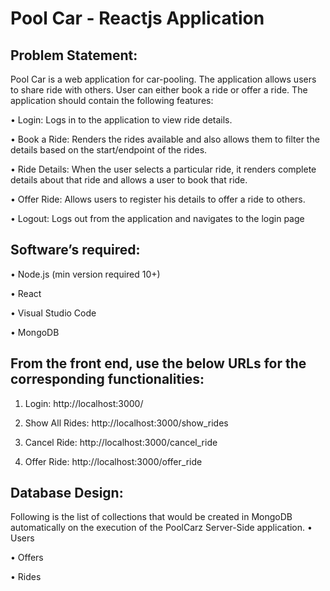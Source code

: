 # Pool Car - Reactjs Application


## Problem Statement:
Pool Car is a web application for car-pooling. The application allows users to share ride with others. User can either book a ride or offer a ride. 
The application should contain the following features:

•	Login: Logs in to the application to view ride details.

•	Book a Ride: Renders the rides available and also allows them to filter the details based on the start/endpoint of the rides.

•	Ride Details: When the user selects a particular ride, it renders complete details about that ride and allows a user to book that ride.

•	Offer Ride: Allows users to register his details to offer a ride to others.

•	Logout: Logs out from the application and navigates to the login page

## Software’s required:
•	Node.js (min version required 10+)

•	React

•	Visual Studio Code

•	MongoDB

## From the front end, use the below URLs for the corresponding functionalities:
1.	Login: http://localhost:3000/

2.	Show All Rides: http://localhost:3000/show_rides

3.	Cancel Ride: http://localhost:3000/cancel_ride

4.	Offer Ride: http://localhost:3000/offer_ride

## Database Design:
Following is the list of collections that would be created in MongoDB automatically on the execution of the PoolCarz Server-Side application. 
•	Users

•	Offers

•	Rides


